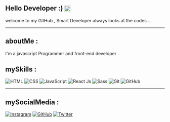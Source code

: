 ## Hello Developer :) <img src="https://media.giphy.com/media/hvRJCLFzcasrR4ia7z/giphy.gif" alt="wave" style="height: 1em; vertical-align: middle;">
welcome to my GitHub , Smart Developer always looks at the codes ...

---

## aboutMe :
I'm a javascript Programmer and front-end developer . 

## mySkills :
![HTML](https://img.shields.io/badge/HTML-%2381e2fc?style=for-the-badge&logo=html5&logoColor=%23ff9d48&color=%23e6e6e8)
![CSS](https://img.shields.io/badge/CSS-%2381e2fc?style=for-the-badge&logo=css&logoColor=%231737b0&color=%23e6e6e8)
![JavaScript](https://img.shields.io/badge/JavaScript-%2381e2fc?style=for-the-badge&logo=javascript&logoColor=%23e1a819&color=%23e6e6e8)
![React Js](https://img.shields.io/badge/React_Js-%2381e2fc?style=for-the-badge&logo=react&logoColor=blue&color=%23e6e6e8)
![Sass](https://img.shields.io/badge/Sass-%2381e2fc?style=for-the-badge&logo=sass&logoColor=%23CC6699&color=%23e6e6e8)
![Git](https://img.shields.io/badge/Git-%2381e2fc?style=for-the-badge&logo=git&logoColor=%23F05032&color=%23e6e6e8)
![GitHub](https://img.shields.io/badge/GitHub-%2381e2fc?style=for-the-badge&logo=github&logoColor=%23181717&color=%23e6e6e8)




---

## mySocialMedia :
[![Instagram](https://img.shields.io/badge/Instagram-%23E4405F.svg?logo=Instagram&logoColor=white)](https://www.instagram.com/realamirafshari)
[![GitHub](https://img.shields.io/badge/GitHub-%23121011.svg?logo=github&logoColor=white)](https://github.com/realamirafshari)
[![Twitter](https://img.shields.io/badge/X-%231DA1F2.svg?logo=Twitter&logoColor=white)](https://twitter.com/realamirafshari)
